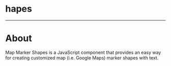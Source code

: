 hapes
==========================
-----------------

About
====================
Map Marker Shapes is a JavaScript component that provides an easy way for creating
customized map (i.e. Google Maps) marker shapes with text.
